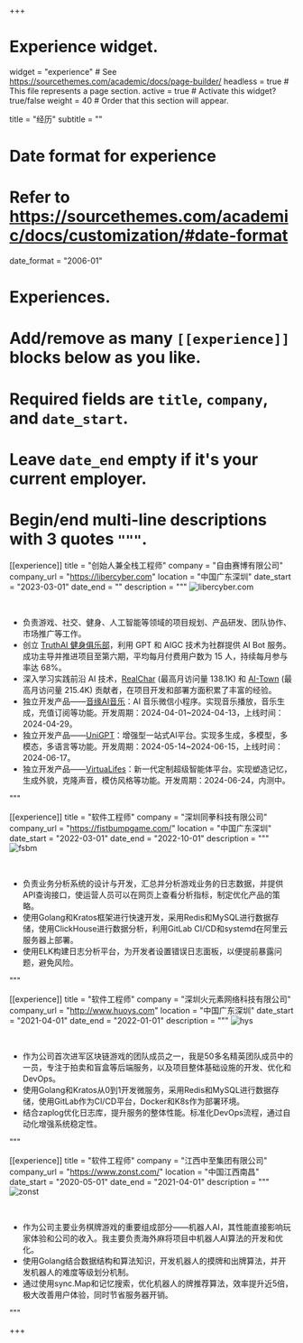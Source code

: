 +++
# Experience widget.
widget = "experience"  # See https://sourcethemes.com/academic/docs/page-builder/
headless = true  # This file represents a page section.
active = true  # Activate this widget? true/false
weight = 40  # Order that this section will appear.

title = "经历"
subtitle = ""

# Date format for experience
#   Refer to https://sourcethemes.com/academic/docs/customization/#date-format
date_format = "2006-01"

# Experiences.
#   Add/remove as many `[[experience]]` blocks below as you like.
#   Required fields are `title`, `company`, and `date_start`.
#   Leave `date_end` empty if it's your current employer.
#   Begin/end multi-line descriptions with 3 quotes `"""`.
[[experience]]
  title = "创始人兼全栈工程师"
  company = "自由赛博有限公司"
  company_url = "https://libercyber.com"
  location = "中国广东深圳"
  date_start = "2023-03-01"
  date_end = ""
  description = """
<img data-src="/media/libercyber.jpg" alt="libercyber.com" style="padding-bottom: 30px;" class="lazyload">

- 负责游戏、社交、健身、人工智能等领域的项目规划、产品研发、团队协作、市场推广等工作。
- 创立 [TruthAI 健身俱乐部](https://github.com/TruthAIOrg/ai-fitness-club)，利用 GPT 和 AIGC 技术为社群提供 AI Bot 服务。成功主导并推进项目至第六期，平均每月付费用户数为 15 人，持续每月参与率达 68%。
- 深入学习实践前沿 AI 技术，[RealChar](https://realchar.ai/) (最高月访问量 138.1K) 和 [AI-Town](https://www.convex.dev/ai-town) (最高月访问量 215.4K) 贡献者，在项目开发和部署方面积累了丰富的经验。
- 独立开发产品——[音缘AI音乐](https://img.ifree258.top/me.ifree.love/projects/yy_mp_code.png)：AI 音乐微信小程序。实现音乐播放，音乐生成，充值订阅等功能。开发周期：2024-04-01~2024-04-13，上线时间：2024-04-29。
- 独立开发产品——[UniGPT](https://unigpt.vip)：增强型一站式AI平台。实现多生成，多模型，多模态，多语言等功能。开发周期：2024-05-14~2024-06-15，上线时间：2024-06-17。
- 独立开发产品——[VirtuaLifes](https://virtualifes.com)：新一代定制超级智能体平台。实现塑造记忆，生成外貌，克隆声音，模仿风格等功能。开发周期：2024-06-24，内测中。

"""

[[experience]]
  title = "软件工程师"
  company = "深圳同拳科技有限公司"
  company_url = "https://fistbumpgame.com/"
  location = "中国广东深圳"
  date_start = "2022-03-01"
  date_end = "2022-10-01"
  description = """
<img data-src="/media/fsbm.jpg" alt="fsbm" style="padding-bottom: 30px;" class="lazyload">

- 负责业务分析系统的设计与开发，汇总并分析游戏业务的日志数据，并提供API查询接口，使运营人员可以在网页上查看分析指标，制定优化产品的策略。
- 使用Golang和Kratos框架进行快速开发，采用Redis和MySQL进行数据存储，使用ClickHouse进行数据分析，利用GitLab CI/CD和systemd在阿里云服务器上部署。
- 使用ELK构建日志分析平台，为开发者设置错误日志面板，以便提前暴露问题，避免风险。

"""

[[experience]]
  title = "软件工程师"
  company = "深圳火元素网络科技有限公司"
  company_url = "http://www.huoys.com"
  location = "中国广东深圳"
  date_start = "2021-04-01"
  date_end = "2022-01-01"
  description = """
<img data-src="/media/hys.jpg" alt="hys" style="padding-bottom: 30px;" class="lazyload">

- 作为公司首次进军区块链游戏的团队成员之一，我是50多名精英团队成员中的一员，专注于拍卖和盲盒等后端服务，以及项目整体基础设施的开发、优化和DevOps。
- 使用Golang和Kratos从0到1开发微服务，采用Redis和MySQL进行数据存储，使用GitLab作为CI/CD平台，Docker和K8s作为部署环境。
- 结合zaplog优化日志库，提升服务的整体性能。标准化DevOps流程，通过自动化增强系统稳定性。

"""

[[experience]]
  title = "软件工程师"
  company = "江西中至集团有限公司"
  company_url = "https://www.zonst.com/"
  location = "中国江西南昌"
  date_start = "2020-05-01"
  date_end = "2021-04-01"
  description = """
<img data-src="/media/zonst.jpg" alt="zonst" style="padding-bottom: 30px;" class="lazyload">

- 作为公司主要业务棋牌游戏的重要组成部分——机器人AI，其性能直接影响玩家体验和公司的收入。我主要负责海外麻将项目中机器人AI算法的开发和优化。
- 使用Golang结合数据结构和算法知识，开发机器人的摸牌和出牌算法，并开发机器人的难度等级划分机制。
- 通过使用sync.Map和记忆搜索，优化机器人的牌推荐算法，效率提升近5倍，极大改善用户体验，同时节省服务器开销。

"""

+++
